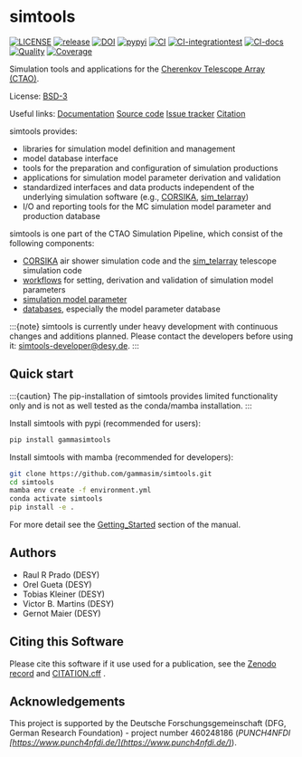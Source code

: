 # simtools

[![LICENSE](https://img.shields.io/badge/License-BSD_3--Clause-blue.svg)](https://github.com/gammasim/simtools/blob/main/LICENSE)
[![release](https://img.shields.io/github/v/release/gammasim/simtools)](https://github.com/gammasim/simtools/releases)
[![DOI](https://zenodo.org/badge/195011575.svg)](https://zenodo.org/badge/latestdoi/195011575)
[![pypyi](https://badge.fury.io/py/gammasimtools.svg)](https://badge.fury.io/py/gammasimtools)
[![CI](https://github.com/gammasim/simtools/actions/workflows/CI-unittests.yml/badge.svg)](https://github.com/gammasim/simtools/actions/workflows/CI-unittests.yml)
[![CI-integrationtest](https://github.com/gammasim/simtools/actions/workflows/CI-integrationtests.yml/badge.svg)](https://github.com/gammasim/simtools/actions/workflows/CI-integrationtests.yml)
[![CI-docs](https://github.com/gammasim/simtools/actions/workflows/CI-docs.yml/badge.svg)](https://github.com/gammasim/simtools/actions/workflows/CI-docs.yml)
[![Quality](https://app.codacy.com/project/badge/Grade/a3f19df7454844059341edd0769e02a7)](https://app.codacy.com/gh/gammasim/simtools/dashboard?utm_source=gh&utm_medium=referral&utm_content=&utm_campaign=Badge_grade)
[![Coverage](https://codecov.io/gh/gammasim/simtools/graph/badge.svg?token=AYAIRPARCH)](https://codecov.io/gh/gammasim/simtools)

Simulation tools and applications for the [Cherenkov Telescope Array (CTAO)](https://www.cta-observatory.org).

License: [BSD-3](https://github.com/gammasim/simtools/blob/main/LICENSE)

Useful links:
[Documentation](https://gammasim.github.io/simtools/)
[Source code](https://github.com/gammasim/simtools)
[Issue tracker](https://github.com/gammasim/simtools/issues)
[Citation](https://github.com/gammasim/simtools/blob/main/CITATION.cff)

simtools provides:

- libraries for simulation model definition and management
- model database interface
- tools for the preparation and configuration of simulation productions
- applications for simulation model parameter derivation and validation
- standardized interfaces and data products independent of the underlying simulation software (e.g., [CORSIKA](https://www.iap.kit.edu/corsika/), [sim_telarray](https://www.mpi-hd.mpg.de/hfm/~bernlohr/sim_telarray/))
- I/O and reporting tools for the MC simulation model parameter and production database

simtools is one part of the CTAO Simulation Pipeline, which consist of the following components:

- [CORSIKA](https://www.iap.kit.edu/corsika/) air shower simulation code and the [sim_telarray](https://www.mpi-hd.mpg.de/hfm/~bernlohr/sim_telarray/) telescope simulation code
- [workflows](https://github.com/gammasim/workflows) for setting, derivation and validation of simulation model parameters
- [simulation model parameter](https://gitlab.cta-observatory.org/cta-science/simulations/simulation-model/model_parameters)
- [databases](https://gammasim.github.io/simtools/databases.html), especially the model parameter database

:::{note}
simtools is currently under heavy development with continuous changes and additions planned.
Please contact the developers before using it: [simtools-developer@desy.de](mailto:simtools-developer@desy.de).
:::

## Quick start

:::{caution}
The pip-installation of simtools provides limited functionality only
and is not as well tested as the conda/mamba installation.
:::

Install simtools with pypi (recommended for users):

```bash
pip install gammasimtools
```

Install simtools with mamba (recommended for developers):

```bash
git clone https://github.com/gammasim/simtools.git
cd simtools
mamba env create -f environment.yml
conda activate simtools
pip install -e .
```

For more detail see the [Getting_Started](https://gammasim.github.io/simtools/getting_started.html) section of the manual.

## Authors

- Raul R Prado (DESY)
- Orel Gueta (DESY)
- Tobias Kleiner (DESY)
- Victor B. Martins (DESY)
- Gernot Maier (DESY)

## Citing this Software

Please cite this software if it use used for a publication, see the [Zenodo record](https://doi.org/10.5281/zenodo.6346696) and [CITATION.cff](https://github.com/gammasim/simtools/blob/main/CITATION.cff) .

## Acknowledgements

This project is supported by the Deutsche Forschungsgemeinschaft (DFG, German Research Foundation) - project number 460248186 (*PUNCH4NFDI [https://www.punch4nfdi.de/](https://www.punch4nfdi.de/)*).
